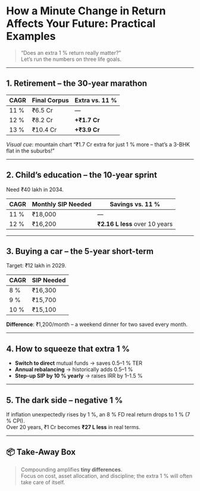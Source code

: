 <!-- src/content/blogs/minute-change-in-return.md -->
# How a Minute Change in Return Affects Your Future: Practical Examples

> “Does an extra 1 % return really matter?”  
> Let’s run the numbers on three life goals.

---

## 1. Retirement – the 30-year marathon

| CAGR | Final Corpus | Extra vs. 11 % |
|------|--------------|----------------|
| 11 % | ₹6.5 Cr | — |
| 12 % | ₹8.2 Cr | **+₹1.7 Cr** |
| 13 % | ₹10.4 Cr | **+₹3.9 Cr** |

*Visual cue*: mountain chart “₹1.7 Cr extra for just 1 % more – that’s a 3-BHK flat in the suburbs!”

---

## 2. Child’s education – the 10-year sprint

Need ₹40 lakh in 2034.

| CAGR | Monthly SIP Needed | Savings vs. 11 % |
|------|--------------------|------------------|
| 11 % | ₹18,000 | — |
| 12 % | ₹16,200 | **₹2.16 L less** over 10 years |

---

## 3. Buying a car – the 5-year short-term

Target: ₹12 lakh in 2029.

| CAGR | SIP Needed |
|------|------------|
| 8 %  | ₹16,300 |
| 9 %  | ₹15,700 |
| 10 % | ₹15,100 |

**Difference**: ₹1,200/month – a weekend dinner for two saved every month.

---

## 4. How to squeeze that extra 1 %

- **Switch to direct** mutual funds → saves 0.5–1 % TER  
- **Annual rebalancing** → historically adds 0.5–1 %  
- **Step-up SIP by 10 % yearly** → raises IRR by 1–1.5 %

---

## 5. The dark side – negative 1 %

If inflation unexpectedly rises by 1 %, an 8 % FD real return drops to 1 % (7 % CPI).  
Over 20 years, ₹1 Cr becomes **₹27 L less** in real terms.

---

## 📦 Take-Away Box

> Compounding amplifies **tiny differences**.  
> Focus on cost, asset allocation, and discipline; the extra 1 % will often take care of itself.
